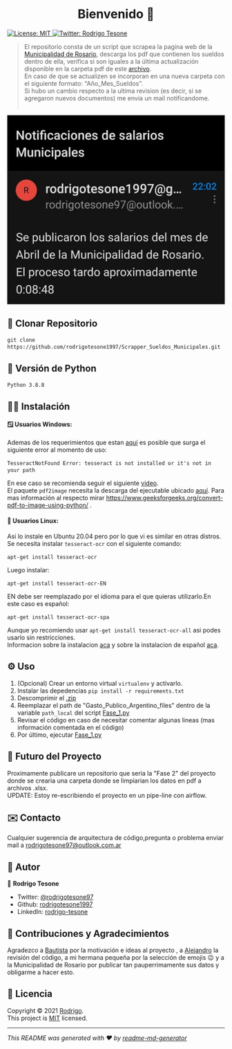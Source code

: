 <h1 align="center">Bienvenido 👋</h1>
<p>
  <a href="LICENSE" target="_blank">
    <img alt="License: MIT" src="https://img.shields.io/badge/License-MIT-yellow.svg" />
  </a>
  <a href="https://twitter.com/rodrigotesone97" target="_blank">
    <img alt="Twitter: Rodrigo Tesone" src="https://img.shields.io/twitter/follow/rodrigotesone97.svg?style=social" />
  </a>
</p>

> El repositorio consta de un script que scrapea la pagina web de la [Municipalidad de Rosario](https://www.rosario.gob.ar/web/gobierno/personal/sueldos), descarga los pdf que contienen los sueldos dentro de ella, verifica si son iguales a la última actualización disponible en la carpeta pdf de este [archivo](Gasto_Publico_Argentino_files.zip).<br/>
> En caso de que se actualizen se incorporan en una nueva carpeta con el siguiente formato: "Año_Mes_Sueldos".<br/>
> Si hubo un cambio respecto a la ultima revision (es decir, si se agregaron nuevos documentos) me envia un mail notificandome.</br></br>

![Demo](Demo.jpeg)

## 📂 Clonar Repositorio

```
git clone https://github.com/rodrigotesone1997/Scrapper_Sueldos_Municipales.git
```

## 🐍 Versión de Python

```
Python 3.8.8
```

## 👨‍💻 Instalación

#### 🪟 Usuarios Windows:

Ademas de los requerimientos que estan [aquí](requirements.txt) es posible que surga el siguiente error al momento de uso:

```
TesseractNotFound Error: tesseract is not installed or it's not in your path
```

En ese caso se recomienda seguir el siguiente [video](https://www.youtube.com/watch?v=DG5D8A3zi4o&ab_channel=MotechApp).</br>
El paquete `pdf2image` necesita la descarga del ejecutable ubicado [aquí](https://github.com/oschwartz10612/poppler-windows/releases/).
Para mas información al respecto mirar https://www.geeksforgeeks.org/convert-pdf-to-image-using-python/ .

#### 🐧 Usuarios Linux:

Asi lo instale en Ubuntu 20.04 pero por lo que vi es similar en otras distros.</br>
Se necesita instalar `tesseract-ocr` con el siguiente comando:

```
apt-get install tesseract-ocr
```

Luego instalar:

```
apt-get install tesseract-ocr-EN
```

EN debe ser reemplazado por el idioma para el que quieras utilizarlo.En este caso es español:

```
apt-get install tesseract-ocr-spa
```

Aunque yo recomiendo usar `apt-get install tesseract-ocr-all` asi podes usarlo sin restricciones.</br>
Informacion sobre la instalacion [aca](https://linuxhint.com/install-tesseract-ocr-linux/) y sobre la instalacion de español [aca](https://parzibyte.me/blog/2019/05/18/instalar-tesseract-ocr-idioma-espanol-ubuntu/).

## ⚙️ Uso

1. (Opcional) Crear un entorno virtual `virtualenv` y activarlo.
2. Instalar las depedencias `pip install -r requirements.txt`
3. Descomprimir el [.zip](Gasto_Publico_Argentino_files.zip)
4. Reemplazar el path de "Gasto_Publico_Argentino_files" dentro de la variable `path_local` del script [Fase_1.py](Fase_1.py)
5. Revisar el código en caso de necesitar comentar algunas lineas (mas información comentada en el código)
6. Por último, ejecutar [Fase_1.py](Fase_1.py)

## 🔮 Futuro del Proyecto

Proximamente publicare un repositorio que seria la "Fase 2" del proyecto donde se crearia una carpeta donde se limpiarian los datos en pdf a archivos .xlsx.</br>
UPDATE: Estoy re-escribiendo el proyecto en un pipe-line con airflow.

## ✉️ Contacto

Cualquier sugerencia de arquitectura de código,pregunta o problema enviar mail a rodrigotesone97@outlook.com.ar

## 🤔 Autor

👤 **Rodrigo Tesone**

<!---* Website: xadec
-->
* Twitter: [@rodrigotesone97](https://twitter.com/rodrigotesone97?s=08)
* Github: [rodrigotesone1997](https://github.com/rodrigotesone1997)
* LinkedIn: [rodrigo-tesone](https://linkedin.com/in/rodrigo-tesone)

## 🤝 Contribuciones y Agradecimientos

Agradezco a [Bautista](https://github.com/coltking) por la motivación e ideas al proyecto , a [Alejandro](https://github.com/alexdraven) la revisión del código, a mi hermana pequeña por la selección de emojis 😉 y a la Municipalidad de Rosario por publicar tan pauperrimamente sus datos y obligarme a hacer esto.


## 📝 Licencia

Copyright © 2021 [Rodrigo](https://github.com/rodrigotesone1997).<br />
This project is [MIT](LICENSE) licensed.

***
_This README was generated with ❤️ by [readme-md-generator](https://github.com/kefranabg/readme-md-generator)_
